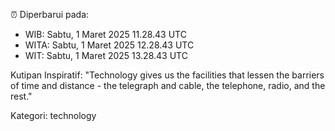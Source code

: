 ⏰ Diperbarui pada:
- WIB: Sabtu, 1 Maret 2025 11.28.43 UTC
- WITA: Sabtu, 1 Maret 2025 12.28.43 UTC
- WIT: Sabtu, 1 Maret 2025 13.28.43 UTC

Kutipan Inspiratif:
"Technology gives us the facilities that lessen the barriers of time and distance - the telegraph and cable, the telephone, radio, and the rest."


Kategori: technology

